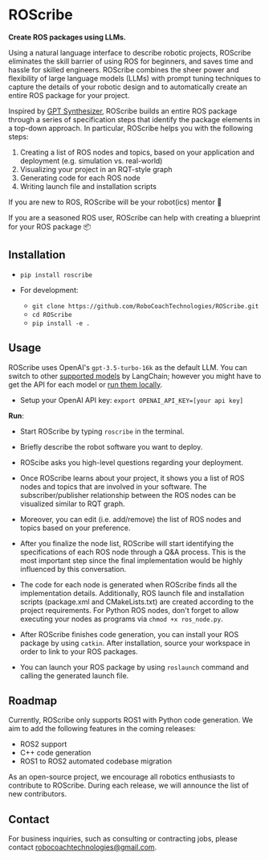 # ROScribe

**Create ROS packages using LLMs.**

Using a natural language interface to describe robotic projects, ROScribe eliminates the skill barrier of using ROS for beginners, and saves time and hassle for skilled engineers. ROScribe combines the sheer power and flexibility of large language models (LLMs) with prompt tuning techniques to capture the details of your robotic design and to automatically create an entire ROS package for your project.

Inspired by [GPT Synthesizer](https://github.com/RoboCoachTechnologies/GPT-Synthesizer), ROScribe builds an entire ROS package through a series of specification steps that identify the package elements in a top-down approach. In particular, ROScribe helps you with the following steps:

1. Creating a list of ROS nodes and topics, based on your application and deployment (e.g. simulation vs. real-world)
2. Visualizing your project in an RQT-style graph
3. Generating code for each ROS node
4. Writing launch file and installation scripts

If you are new to ROS, ROScribe will be your robot(ics) mentor 🤖️

If you are a seasoned ROS user, ROScribe can help with creating a blueprint for your ROS package 📦️

## Installation

- `pip install roscribe`

- For development:
  - `git clone https://github.com/RoboCoachTechnologies/ROScribe.git`
  - `cd ROScribe`
  - `pip install -e .`

## Usage

ROScribe uses OpenAI's `gpt-3.5-turbo-16k` as the default LLM. You can switch to other [supported models](https://python.langchain.com/docs/integrations/llms/) by LangChain; however you might have to get the API for each model or [run them locally](https://python.langchain.com/docs/integrations/llms/huggingface_pipelines).

- Setup your OpenAI API key: `export OPENAI_API_KEY=[your api key]`

**Run**:

- Start ROScribe by typing `roscribe` in the terminal.


- Briefly describe the robot software you want to deploy.


- ROScibe asks you high-level questions regarding your deployment.


- Once ROScribe learns about your project, it shows you a list of ROS nodes and topics that are involved in your software. The subscriber/publisher relationship between the ROS nodes can be visualized similar to RQT graph.


- Moreover, you can edit (i.e. add/remove) the list of ROS nodes and topics based on your preference.


- After you finalize the node list, ROScribe will start identifying the specifications of each ROS node through a Q&A process. This is the most important step since the final implementation would be highly influenced by this conversation.


- The code for each node is generated when ROScribe finds all the implementation details. Additionally, ROS launch file and installation scripts (package.xml and CMakeLists.txt) are created according to the project requirements. For Python ROS nodes, don't forget to allow executing your nodes as programs via `chmod +x ros_node.py`.


- After ROScribe finishes code generation, you can install your ROS package by using `catkin`. After installation, source your workspace in order to link to your ROS packages.


- You can launch your ROS package by using `roslaunch` command and calling the generated launch file.


## Roadmap

Currently, ROScribe only supports ROS1 with Python code generation. We aim to add the following features in the coming releases:
- ROS2 support
- C++ code generation
- ROS1 to ROS2 automated codebase migration

As an open-source project, we encourage all robotics enthusiasts to contribute to ROScribe. During each release, we will announce the list of new contributors.

## Contact

For business inquiries, such as consulting or contracting jobs, please contact robocoachtechnologies@gmail.com. 


